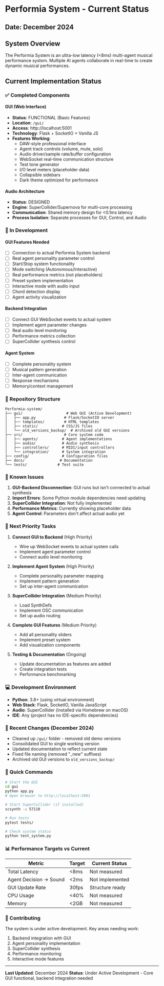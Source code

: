 # Performia System - Current Status

## Date: December 2024

## System Overview

The Performia System is an ultra-low latency (<8ms) multi-agent musical performance system. Multiple AI agents collaborate in real-time to create dynamic musical performances.

## Current Implementation Status

### ✅ Completed Components

#### GUI (Web Interface)
- **Status**: FUNCTIONAL (Basic Features)
- **Location**: `/gui/`
- **Access**: http://localhost:5001
- **Technology**: Flask + SocketIO + Vanilla JS
- **Features Working**:
  - DAW-style professional interface
  - Agent track controls (volume, mute, solo)
  - Audio driver/sample rate/buffer configuration
  - WebSocket real-time communication structure
  - Test tone generator
  - I/O level meters (placeholder data)
  - Collapsible sidebars
  - Dark theme optimized for performance

#### Audio Architecture
- **Status**: DESIGNED
- **Engine**: SuperCollider/Supernova for multi-core processing
- **Communication**: Shared memory design for <0.1ms latency
- **Process Isolation**: Separate processes for GUI, Control, and Audio

### 🔧 In Development

#### GUI Features Needed
- [ ] Connection to actual Performia System backend
- [ ] Real agent personality parameter control
- [ ] Start/Stop system functionality
- [ ] Mode switching (Autonomous/Interactive)
- [ ] Real performance metrics (not placeholders)
- [ ] Preset system implementation
- [ ] Interactive mode with audio input
- [ ] Chord detection display
- [ ] Agent activity visualization

#### Backend Integration
- [ ] Connect GUI WebSocket events to actual system
- [ ] Implement agent parameter changes
- [ ] Real audio level monitoring
- [ ] Performance metrics collection
- [ ] SuperCollider synthesis control

#### Agent System
- [ ] Complete personality system
- [ ] Musical pattern generation
- [ ] Inter-agent communication
- [ ] Response mechanisms
- [ ] Memory/context management

### 📁 Repository Structure

```
Performia-system/
├── gui/                    # Web GUI (Active Development)
│   ├── app.py             # Flask/SocketIO server
│   ├── templates/         # HTML templates
│   ├── static/           # CSS/JS files
│   └── old_versions_backup/  # Archived old GUI versions
├── src/                   # Core system code
│   ├── agents/           # Agent implementations
│   ├── audio/            # Audio synthesis
│   ├── controllers/      # MIDI/input controllers
│   └── integration/      # System integration
├── config/               # Configuration files
├── docs/                # Documentation
└── tests/              # Test suite
```

### 🚨 Known Issues

1. **GUI-Backend Disconnection**: GUI runs but isn't connected to actual synthesis
2. **Import Errors**: Some Python module dependencies need updating
3. **SuperCollider Integration**: Not fully implemented
4. **Performance Metrics**: Currently showing placeholder data
5. **Agent Control**: Parameters don't affect actual audio yet

### 🎯 Next Priority Tasks

1. **Connect GUI to Backend** (High Priority)
   - Wire up WebSocket events to actual system calls
   - Implement agent parameter control
   - Connect audio level monitoring

2. **Implement Agent System** (High Priority)
   - Complete personality parameter mapping
   - Implement pattern generation
   - Set up inter-agent communication

3. **SuperCollider Integration** (Medium Priority)
   - Load SynthDefs
   - Implement OSC communication
   - Set up audio routing

4. **Complete GUI Features** (Medium Priority)
   - Add all personality sliders
   - Implement preset system
   - Add visualization components

5. **Testing & Documentation** (Ongoing)
   - Update documentation as features are added
   - Create integration tests
   - Performance benchmarking

### 💻 Development Environment

- **Python**: 3.8+ (using virtual environment)
- **Web Stack**: Flask, SocketIO, Vanilla JavaScript
- **Audio**: SuperCollider (installed via Homebrew on macOS)
- **IDE**: Any (project has no IDE-specific dependencies)

### 📝 Recent Changes (December 2024)

- Cleaned up `/gui/` folder - removed old demo versions
- Consolidated GUI to single working version
- Updated documentation to reflect current state
- Fixed file naming (removed "_new" suffixes)
- Archived old GUI versions to `old_versions_backup/`

### 🔗 Quick Commands

```bash
# Start the GUI
cd gui
python app.py
# Open browser to http://localhost:5001

# Start SuperCollider (if installed)
scsynth -u 57110

# Run tests
pytest tests/

# Check system status
python test_system.py
```

### 📊 Performance Targets vs Current

| Metric | Target | Current Status |
|--------|--------|---------------|
| Total Latency | <8ms | Not measured |
| Agent Decision → Sound | <2ms | Not implemented |
| GUI Update Rate | 30fps | Structure ready |
| CPU Usage | <40% | Not measured |
| Memory | <2GB | Not measured |

### 🤝 Contributing

The system is under active development. Key areas needing work:
1. Backend integration with GUI
2. Agent personality implementation
3. SuperCollider synthesis
4. Performance monitoring
5. Interactive mode features

---

**Last Updated**: December 2024
**Status**: Under Active Development - Core GUI functional, backend integration needed